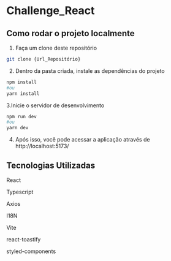 # Challenge_React
## Como rodar o projeto localmente
1. Faça um clone deste repositório
```bash
git clone {Url_Repositório}
```
2. Dentro da pasta criada, instale as dependências do projeto
```bash
npm install
#ou
yarn install
```
3.Inicie o servidor de desenvolvimento
```bash
npm run dev
#ou
yarn dev
```
4. Após isso, você pode acessar a aplicação através de http://localhost:5173/

## Tecnologias Utilizadas
React

Typescript

Axios

I18N

Vite

react-toastify

styled-components

